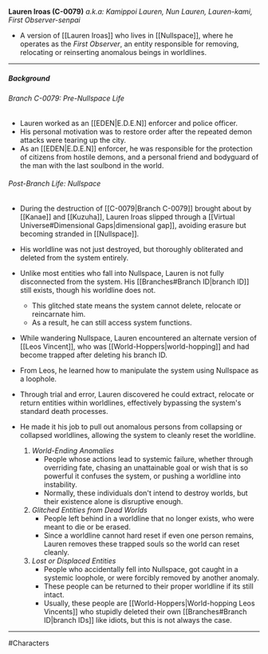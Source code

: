 **Lauren Iroas (C-0079)**
*a.k.a: Kamippoi Lauren, Nun Lauren, Lauren-kami, First Observer-senpai*
- A version of [[Lauren Iroas]] who lives in [[Nullspace]], where he operates as the *First Observer*, an entity responsible for removing, relocating or reinserting anomalous beings in worldlines.

---
##### Background
###### Branch C-0079: Pre-Nullspace Life
- Lauren worked as an [[EDEN|E.D.E.N]] enforcer and police officer.
- His personal motivation was to restore order after the repeated demon attacks were tearing up the city.
- As an [[EDEN|E.D.E.N]] enforcer, he was responsible for the protection of citizens from hostile demons, and a personal friend and bodyguard of the man with the last soulbond in the world.

###### Post-Branch Life: Nullspace
- During the destruction of [[C-0079|Branch C-0079]] brought about by [[Kanae]] and [[Kuzuha]], Lauren Iroas slipped through a [[Virtual Universe#Dimensional Gaps|dimensional gap]], avoiding erasure but becoming stranded in [[Nullspace]].
- His worldline was not just destroyed, but thoroughly obliterated and deleted from the system entirely.
- Unlike most entities who fall into Nullspace, Lauren is not fully disconnected from the system. His [[Branches#Branch ID|branch ID]] still exists, though his worldline does not.
	- This glitched state means the system cannot delete, relocate or reincarnate him.
	- As a result, he can still access system functions.

- While wandering Nullspace, Lauren encountered an alternate version of [[Leos Vincent]], who was [[World-Hoppers|world-hopping]] and had become trapped after deleting his branch ID.
- From Leos, he learned how to manipulate the system using Nullspace as a loophole.
- Through trial and error, Lauren discovered he could extract, relocate or return entities within worldlines, effectively bypassing the system's standard death processes.
- He made it his job to pull out anomalous persons from collapsing or collapsed worldlines, allowing the system to cleanly reset the worldline. 
	1. *World-Ending Anomalies*
	   - People whose actions lead to systemic failure, whether through overriding fate, chasing an unattainable goal or wish that is so powerful it confuses the system, or pushing a worldline into instability.
	   - Normally, these individuals don't intend to destroy worlds, but their existence alone is disruptive enough.
	2. *Glitched Entities from Dead Worlds*
	   - People left behind in a worldline that no longer exists, who were meant to die or be erased.
	   - Since a worldline cannot hard reset if even one person remains, Lauren removes these trapped souls so the world can reset cleanly.
	3. *Lost or Displaced Entities*
	   - People who accidentally fell into Nullspace, got caught in a systemic loophole, or were forcibly removed by another anomaly.
	   - These people can be returned to their proper worldline if its still intact.
	   - Usually, these people are [[World-Hoppers|World-hopping Leos Vincents]] who stupidly deleted their own [[Branches#Branch ID|branch IDs]] like idiots, but this is not always the case.


---
#Characters 
